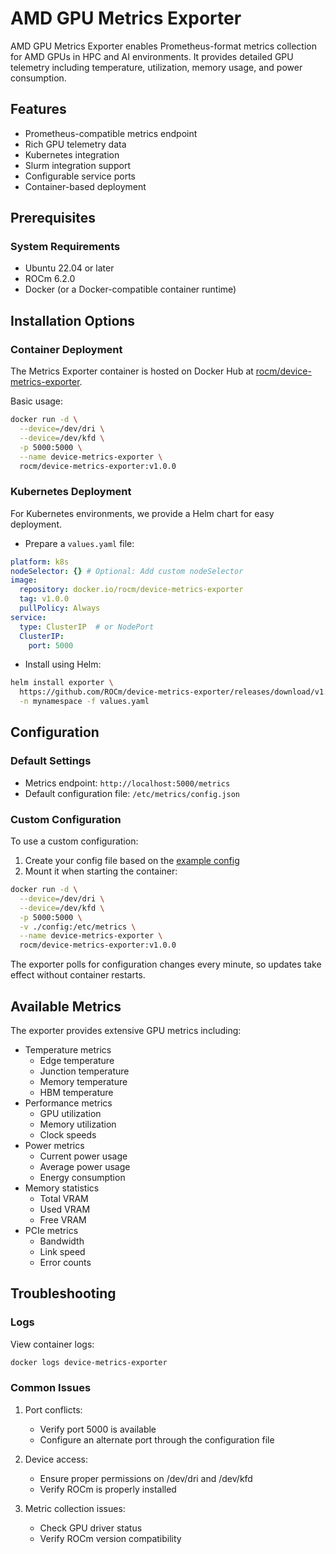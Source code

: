 # AMD GPU Metrics Exporter

AMD GPU Metrics Exporter enables Prometheus-format metrics collection for AMD GPUs in HPC and AI environments. It provides detailed GPU telemetry including temperature, utilization, memory usage, and power consumption.

## Features

- Prometheus-compatible metrics endpoint
- Rich GPU telemetry data
- Kubernetes integration
- Slurm integration support
- Configurable service ports
- Container-based deployment

## Prerequisites

### System Requirements

- Ubuntu 22.04 or later
- ROCm 6.2.0
- Docker (or a Docker-compatible container runtime)

## Installation Options

### Container Deployment

The Metrics Exporter container is hosted on Docker Hub at [rocm/device-metrics-exporter](https://hub.docker.com/r/rocm/device-metrics-exporter).

Basic usage:

```bash
docker run -d \
  --device=/dev/dri \
  --device=/dev/kfd \
  -p 5000:5000 \
  --name device-metrics-exporter \
  rocm/device-metrics-exporter:v1.0.0
```

### Kubernetes Deployment

For Kubernetes environments, we provide a Helm chart for easy deployment.

- Prepare a `values.yaml` file:

```yaml
platform: k8s
nodeSelector: {} # Optional: Add custom nodeSelector
image:
  repository: docker.io/rocm/device-metrics-exporter
  tag: v1.0.0
  pullPolicy: Always
service:
  type: ClusterIP  # or NodePort
  ClusterIP:
    port: 5000
```

- Install using Helm:

```bash
helm install exporter \
  https://github.com/ROCm/device-metrics-exporter/releases/download/v1.0.0/device-metrics-exporter-charts-v1.0.0.tgz \
  -n mynamespace -f values.yaml
```

## Configuration

### Default Settings

- Metrics endpoint: `http://localhost:5000/metrics`
- Default configuration file: `/etc/metrics/config.json`

### Custom Configuration

To use a custom configuration:

1. Create your config file based on the [example config](https://raw.githubusercontent.com/ROCm/device-metrics-exporter/refs/heads/main/example/config.json)
2. Mount it when starting the container:

```bash
docker run -d \
  --device=/dev/dri \
  --device=/dev/kfd \
  -p 5000:5000 \
  -v ./config:/etc/metrics \
  --name device-metrics-exporter \
  rocm/device-metrics-exporter:v1.0.0
```

The exporter polls for configuration changes every minute, so updates take effect without container restarts.

## Available Metrics

The exporter provides extensive GPU metrics including:

- Temperature metrics
  - Edge temperature
  - Junction temperature
  - Memory temperature
  - HBM temperature
- Performance metrics
  - GPU utilization
  - Memory utilization
  - Clock speeds
- Power metrics
  - Current power usage
  - Average power usage
  - Energy consumption
- Memory statistics
  - Total VRAM
  - Used VRAM
  - Free VRAM
- PCIe metrics
  - Bandwidth
  - Link speed
  - Error counts

## Troubleshooting

### Logs

View container logs:

```bash
docker logs device-metrics-exporter
```

### Common Issues

1. Port conflicts:
   - Verify port 5000 is available
   - Configure an alternate port through the configuration file

2. Device access:
   - Ensure proper permissions on /dev/dri and /dev/kfd
   - Verify ROCm is properly installed

3. Metric collection issues:
   - Check GPU driver status
   - Verify ROCm version compatibility
